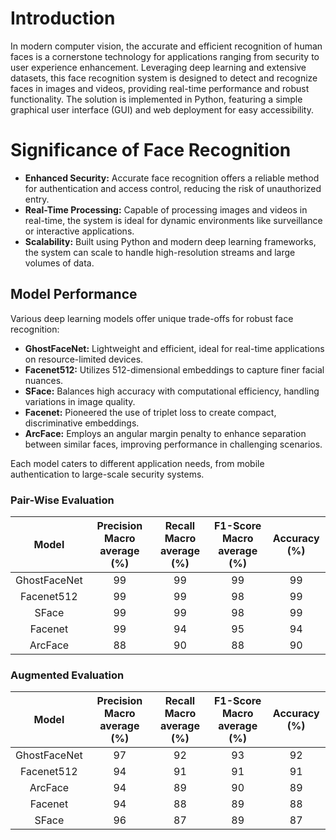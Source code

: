 
# Introduction

In modern computer vision, the accurate and efficient recognition of human faces is a cornerstone technology for applications ranging from security to user experience enhancement. Leveraging deep learning and extensive datasets, this face recognition system is designed to detect and recognize faces in images and videos, providing real-time performance and robust functionality. The solution is implemented in Python, featuring a simple graphical user interface (GUI) and web deployment for easy accessibility.

# Significance of Face Recognition

- **Enhanced Security:** Accurate face recognition offers a reliable method for authentication and access control, reducing the risk of unauthorized entry.
- **Real-Time Processing:** Capable of processing images and videos in real-time, the system is ideal for dynamic environments like surveillance or interactive applications.
- **Scalability:** Built using Python and modern deep learning frameworks, the system can scale to handle high-resolution streams and large volumes of data.

## Model Performance

Various deep learning models offer unique trade-offs for robust face recognition:

- **GhostFaceNet:** Lightweight and efficient, ideal for real-time applications on resource-limited devices.
- **Facenet512:** Utilizes 512-dimensional embeddings to capture finer facial nuances.
- **SFace:** Balances high accuracy with computational efficiency, handling variations in image quality.
- **Facenet:** Pioneered the use of triplet loss to create compact, discriminative embeddings.
- **ArcFace:** Employs an angular margin penalty to enhance separation between similar faces, improving performance in challenging scenarios.

Each model caters to different application needs, from mobile authentication to large-scale security systems.

### Pair-Wise Evaluation
| Model          | Precision Macro average (%) | Recall Macro average (%) | F1-Score Macro average (%) | Accuracy (%) |
|:--------------:|:---------------------------:|:------------------------:|:--------------------------:|:------------:|
| GhostFaceNet   | 99                          | 99                       | 99                         | 99           |
|  Facenet512    | 99                          | 99                       | 98                         | 99           |
|  SFace         | 99                          | 99                       | 98                         | 99           |
|  Facenet       | 99                          | 94                       | 95                         | 94           |
|  ArcFace       | 88                          | 90                       | 88                         | 90           |



### Augmented Evaluation
| Model          | Precision Macro average (%) | Recall Macro average (%) | F1-Score Macro average (%) | Accuracy (%) |
|:--------------:|:---------------------------:|:------------------------:|:--------------------------:|:------------:|
|  GhostFaceNet  | 97                          | 92                       | 93                         | 92           |
|  Facenet512    | 94                          | 91                       | 91                         | 91           |
|  ArcFace       | 94                          | 89                       | 90                         | 89           |
|  Facenet       | 94                          | 88                       | 89                         | 88           |
|  SFace         | 96                          | 87                       | 89                         | 87           |
